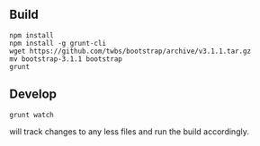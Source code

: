 Build
-----

```
npm install
npm install -g grunt-cli
wget https://github.com/twbs/bootstrap/archive/v3.1.1.tar.gz
mv bootstrap-3.1.1 bootstrap
grunt
```

Develop
-------
```
grunt watch
```
will track changes to any less files and run the build accordingly.
